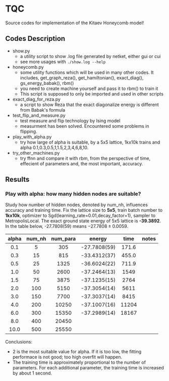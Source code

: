 # TQC
Source codes for implementation of the Kitaev Honeycomb model!

## Codes Description

* show.py
    * a utility script to show .log file generated by netket, either gui or cui
    * see more usages with `./show.log --help`
* honeycomb.py
    * some utility functions which will be used in many other codes. It includes, get_graph_reza(), get_hamiltonian(), exact_diag(), gs_energy_babak(), rbm()
    * you need to create machine yourself and pass it to rbm() to train it
    * This script is supposed to only be imported and used in other scripts
* exact_diag_for_reza.py
    * a script to show Reza that the exact diagonalize energy is different from Babak's formula
* test_flip_and_measure.py
    * test measure and flip technology by Ising model
    * measurment has been solved. Encountered some problems in flipping.
* play_with_alpha.py
    * try how large of alpha is suitable, by a 5x5 lattice, 1kx10k trains and alpha 0.1,0.3,0.5,1,1.5,2,3,4,6,8,10.
* try_other_machines.py
    * try ffnn and compare it with rbm, from the perspective of time, effecient of parameters and, the most important, accuracy.

## Results

### Play with alpha: how many hidden nodes are suitable?

Study how number of hidden nodes, denoted by num_nh, influences accuracy and training time. Fix the lattice size to __5x5__, train batch number to __1kx10k__, optimizer to Sgd(learning_rate=0.01,decay_factor=1), sampler to MetropolisLocal. The exact ground state energy of 5x5 lattice is __-39.3892__. In the table below, -27.7808(59) means $-27.7808\pm0.0059$.

|alpha|num_nh|num_para|energy|time|notes|
|:---:|:----:|:------:|:----:|:--:|:---:|
|0.1|  5| 305|-27.7808(59)|171.6|
|0.3| 15| 815|-33.4312(37)|455.0|
|0.5| 25|1325|-36.6024(22)|711.9|
|1.0| 50|2600|-37.2464(13)|1549|
|1.5| 75|3875|-37.1235(15)|2764|
|2.0|100|5150|-37.3054(14)|5611|
|3.0|150|7700|-37.3037(14)|8415|
|4.0|200|10250|-37.1007(16)|11204|
|6.0|300|15350|-37.2989(14)|18167|
|8.0|400|20450|
|10.0|500|25550|

Conclusions:
* 2 is the most suitable value for alpha. If it is too low, the fitting performace is not good; too high overfit will happen.
* The training time is approximately proportional to the number of parameters. For each additional parameter, the training time is increased by about 1 second.
